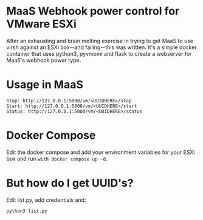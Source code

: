 # MaaS Webhook power control for VMware ESXi

After an exhausting and brain melting exercise in trying to get MaaS to use virsh against an ESXi box--and failing--this was written.
It's a simple docker container that uses python3, pyvmomi and flask to create a webserver for MaaS's webhook power type.

# Usage in MaaS

```
Stop: http://127.0.0.1:5000/vm/<UUIDHERE>/stop
Start: http://127.0.0.1:5000/vm/<UUIDHERE>/start
Status: http://127.0.0.1:5000/vm/<UUIDHERE>/status
```

# Docker Compose

Edit the docker compose and add your environment variables for your ESXi box and run ```with docker compose up -d```.

# But how do I get UUID's?

Edit list.py, add credentials and:
```
python3 list.py
```
